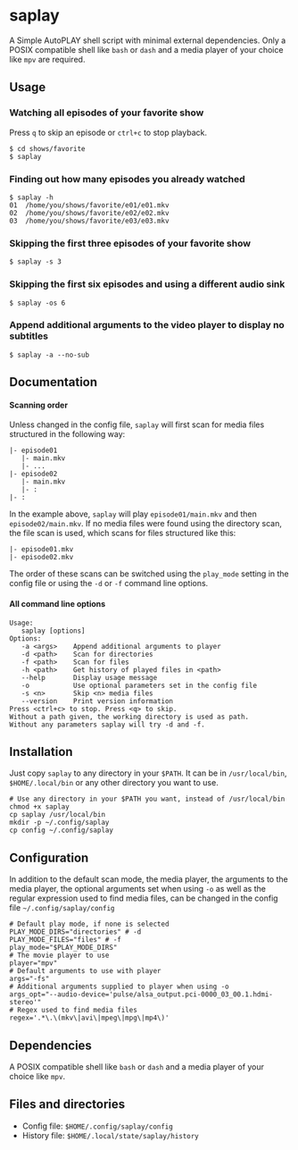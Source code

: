 # saplay

A Simple AutoPLAY shell script with minimal external dependencies. Only a POSIX compatible shell like `bash` or `dash` and a media player of your choice like `mpv` are required.

## Usage

### Watching all episodes of your favorite show

Press `q` to skip an episode or `ctrl+c` to stop playback.

```
$ cd shows/favorite
$ saplay
```

### Finding out how many episodes you already watched

```
$ saplay -h
01  /home/you/shows/favorite/e01/e01.mkv
02  /home/you/shows/favorite/e02/e02.mkv
03  /home/you/shows/favorite/e03/e03.mkv
```

### Skipping the first three episodes of your favorite show

```
$ saplay -s 3
```

### Skipping the first six episodes and using a different audio sink

```
$ saplay -os 6
```

### Append additional arguments to the video player to display no subtitles

```
$ saplay -a --no-sub
```

## Documentation

#### Scanning order

Unless changed in the config file, `saplay` will first scan for media files structured in the following way:
```
|- episode01
   |- main.mkv
   |- ...
|- episode02
   |- main.mkv
   |- :
|- :
```
In the example above, `saplay` will play `episode01/main.mkv` and then `episode02/main.mkv`. If no media files were found using the directory scan, the file scan is used, which scans for files structured like this:
```
|- episode01.mkv
|- episode02.mkv
```
The order of these scans can be switched using the `play_mode` setting in the config file or using the `-d` or `-f` command line options.

#### All command line options

```
Usage:
   saplay [options]
Options:
   -a <args>    Append additional arguments to player
   -d <path>    Scan for directories
   -f <path>    Scan for files
   -h <path>    Get history of played files in <path>
   --help       Display usage message
   -o           Use optional parameters set in the config file
   -s <n>       Skip <n> media files
   --version    Print version information
Press <ctrl+c> to stop. Press <q> to skip.
Without a path given, the working directory is used as path.
Without any parameters saplay will try -d and -f.
```

## Installation

Just copy `saplay` to any directory in your `$PATH`.
It can be in `/usr/local/bin`, `$HOME/.local/bin` or any other directory you want to use.
```
# Use any directory in your $PATH you want, instead of /usr/local/bin
chmod +x saplay
cp saplay /usr/local/bin
mkdir -p ~/.config/saplay
cp config ~/.config/saplay
```

## Configuration

In addition to the default scan mode, the media player, the arguments to the media player,
the optional arguments set when using `-o` as well as the regular expression used to find media files,
can be changed in the config file `~/.config/saplay/config`

```
# Default play mode, if none is selected
PLAY_MODE_DIRS="directories" # -d
PLAY_MODE_FILES="files" # -f
play_mode="$PLAY_MODE_DIRS"
# The movie player to use
player="mpv"
# Default arguments to use with player
args="-fs"
# Additional arguments supplied to player when using -o
args_opt="--audio-device='pulse/alsa_output.pci-0000_03_00.1.hdmi-stereo'"
# Regex used to find media files
regex='.*\.\(mkv\|avi\|mpeg\|mpg\|mp4\)'
```

## Dependencies

A POSIX compatible shell like `bash` or `dash` and a media player of your choice like `mpv`.

## Files and directories

- Config file: `$HOME/.config/saplay/config`
- History file: `$HOME/.local/state/saplay/history`
